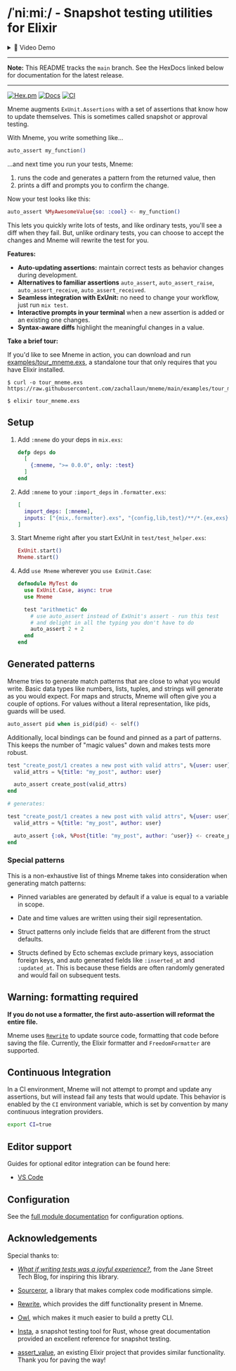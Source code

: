# /ˈniːmiː/ - Snapshot testing utilities for Elixir

<details>
  <summary>🎥 Video Demo</summary>
  <p>https://user-images.githubusercontent.com/503938/227819477-c7097fbc-b9a4-44a1-b3ea-f1b420c18799.mp4</p>
</details>

---

**Note:** This README tracks the `main` branch.
See the HexDocs linked below for documentation for the latest release.

---

<!-- MDOC !-->

[![Hex.pm](https://img.shields.io/hexpm/v/mneme.svg)](https://hex.pm/packages/mneme)
[![Docs](https://img.shields.io/badge/hexdocs-docs-8e7ce6.svg)](https://hexdocs.pm/mneme)
[![CI](https://github.com/zachallaun/mneme/actions/workflows/ci.yml/badge.svg?branch=main)](https://github.com/zachallaun/mneme/actions/workflows/ci.yml)

Mneme augments `ExUnit.Assertions` with a set of assertions that know how to update themselves.
This is sometimes called snapshot or approval testing.

With Mneme, you write something like...

```elixir
auto_assert my_function()
```

...and next time you run your tests, Mneme:

1. runs the code and generates a pattern from the returned value, then
2. prints a diff and prompts you to confirm the change.

Now your test looks like this:

```elixir
auto_assert %MyAwesomeValue{so: :cool} <- my_function()
```

This lets you quickly write lots of tests, and like ordinary tests, you'll see a diff when they fail.
But, unlike ordinary tests, you can choose to accept the changes and Mneme will rewrite the test for you.

**Features:**

  * **Auto-updating assertions:** maintain correct tests as behavior changes during development.
  * **Alternatives to familiar assertions** `auto_assert`, `auto_assert_raise`, `auto_assert_receive`, `auto_assert_received`.
  * **Seamless integration with ExUnit:** no need to change your workflow, just run `mix test`.
  * **Interactive prompts in your terminal** when a new assertion is added or an existing one changes.
  * **Syntax-aware diffs** highlight the meaningful changes in a value.

**Take a brief tour:**

If you'd like to see Mneme in action, you can download and run [examples/tour_mneme.exs](https://github.com/zachallaun/mneme/blob/main/examples/tour_mneme.exs), a standalone tour that only requires that you have Elixir installed.

```shell
$ curl -o tour_mneme.exs https://raw.githubusercontent.com/zachallaun/mneme/main/examples/tour_mneme.exs

$ elixir tour_mneme.exs
```

## Setup

1.  Add `:mneme` do your deps in `mix.exs`:

    ```elixir
    defp deps do
      [
        {:mneme, ">= 0.0.0", only: :test}
      ]
    end
    ```

2.  Add `:mneme` to your `:import_deps` in `.formatter.exs`:

    ```elixir
    [
      import_deps: [:mneme],
      inputs: ["{mix,.formatter}.exs", "{config,lib,test}/**/*.{ex,exs}"]
    ]
    ```

3.  Start Mneme right after you start ExUnit in `test/test_helper.exs`:

    ```elixir
    ExUnit.start()
    Mneme.start()
    ```

4.  Add `use Mneme` wherever you `use ExUnit.Case`:

    ```elixir
    defmodule MyTest do
      use ExUnit.Case, async: true
      use Mneme

      test "arithmetic" do
        # use auto_assert instead of ExUnit's assert - run this test
        # and delight in all the typing you don't have to do
        auto_assert 2 + 2
      end
    end
    ```

## Generated patterns

Mneme tries to generate match patterns that are close to what you would write.
Basic data types like numbers, lists, tuples, and strings will generate as you would expect.
For maps and structs, Mneme will often give you a couple of options.
For values without a literal representation, like pids, guards will be used.

```elixir
auto_assert pid when is_pid(pid) <- self()
```

Additionally, local bindings can be found and pinned as a part of patterns.
This keeps the number of "magic values" down and makes tests more robust.

```elixir
test "create_post/1 creates a new post with valid attrs", %{user: user} do
  valid_attrs = %{title: "my_post", author: user}

  auto_assert create_post(valid_attrs)
end

# generates:

test "create_post/1 creates a new post with valid attrs", %{user: user} do
  valid_attrs = %{title: "my_post", author: user}

  auto_assert {:ok, %Post{title: "my_post", author: ^user}} <- create_post(valid_attrs)
end
```

### Special patterns

This is a non-exhaustive list of things Mneme takes into consideration when generating match patterns:

  * Pinned variables are generated by default if a value is equal to a variable in scope.

  * Date and time values are written using their sigil representation.

  * Struct patterns only include fields that are different from the struct defaults.

  * Structs defined by Ecto schemas exclude primary keys, association foreign keys, and auto generated fields like `:inserted_at` and `:updated_at`. This is because these fields are often randomly generated and would fail on subsequent tests.

## Warning: formatting required

**If you do not use a formatter, the first auto-assertion will reformat the entire file.**

Mneme uses [`Rewrite`](https://github.com/hrzndhrn/rewrite) to update source code, formatting that code before saving the file.
Currently, the Elixir formatter and `FreedomFormatter` are supported.

## Continuous Integration

In a CI environment, Mneme will not attempt to prompt and update any assertions, but will instead fail any tests that would update.
This behavior is enabled by the `CI` environment variable, which is set by convention by many continuous integration providers.

```bash
export CI=true
```

## Editor support

Guides for optional editor integration can be found here:

  * [VS Code](https://hexdocs.pm/mneme/vscode_setup.html)

<!-- MDOC !-->

## Configuration

See the [full module documentation](https://hexdocs.pm/mneme/Mneme.html#module-configuration) for configuration options.

## Acknowledgements

Special thanks to:

  * [_What if writing tests was a joyful experience?_](https://blog.janestreet.com/the-joy-of-expect-tests/),
    from the Jane Street Tech Blog, for inspiring this library.

  * [Sourceror](https://github.com/doorgan/sourceror), a library that
    makes complex code modifications simple.

  * [Rewrite](https://github.com/hrzndhrn/rewrite), which provides the
    diff functionality present in Mneme.

  * [Owl](https://github.com/fuelen/owl), which makes it much easier
    to build a pretty CLI.

  * [Insta](https://insta.rs/), a snapshot testing tool for Rust,
    whose great documentation provided an excellent reference for
    snapshot testing.

  * [assert_value](https://github.com/assert-value/assert_value_elixir),
    an existing Elixir project that provides similar functionality.
    Thank you for paving the way!

